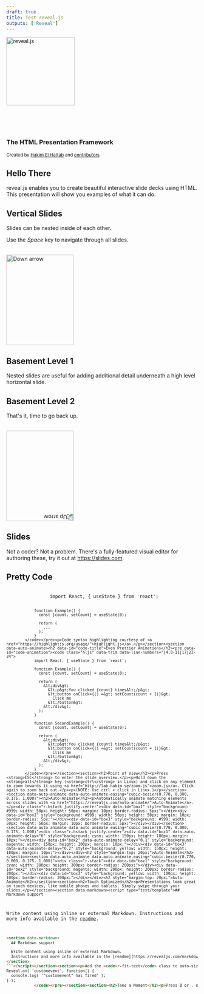 ```yaml
---
draft: true
title: Test reveal.js
outputs: ['Reveal']
---
```

<section><img src="https://static.slid.es/reveal/logo-v1/reveal-white-text.svg" alt="reveal.js" style="height: 180px; margin: 0 auto 4rem auto; background: transparent;" class="demo-logo"><h3>The HTML Presentation Framework</h3><p><small>Created by <a href="http://hakim.se">Hakim El Hattab</a> and <a href="https://github.com/hakimel/reveal.js/graphs/contributors">contributors</a></small></p></section><section><h2>Hello There</h2><p>reveal.js enables you to create beautiful interactive slide decks using HTML. This presentation will show you examples of what it can do.</p></section><section><section><h2>Vertical Slides</h2><p>Slides can be nested inside of each other.</p><p>Use the <em>Space</em> key to navigate through all slides.</p><br><a href="#" class="navigate-down"><img class="r-frame" style="background: rgba(255,255,255,0.1);" width="178" height="238" data-src="https://static.slid.es/reveal/arrow.png" alt="Down arrow"></a></section><section><h2>Basement Level 1</h2><p>Nested slides are useful for adding additional detail underneath a high level horizontal slide.</p></section><section><h2>Basement Level 2</h2><p>That's it, time to go back up.</p><br><a href="#/2"><img class="r-frame" style="background: rgba(255,255,255,0.1); transform: rotate(180deg);" width="178" height="238" data-src="https://static.slid.es/reveal/arrow.png" alt="Up arrow"></a></section></section><section><h2>Slides</h2><p>Not a coder? Not a problem. There's a fully-featured visual editor for authoring these, try it out at <a href="https://slides.com" target="_blank">https://slides.com</a>.</p></section><section data-auto-animate><h2 data-id="code-title">Pretty Code</h2><pre data-id="code-animation"><code class="hljs" data-trim data-line-numbers>
                import React, { useState } from 'react';

                function Example() {
                  const [count, setCount] = useState(0);

                  return (
                    ...
                  );
                }
            </code></pre><p>Code syntax highlighting courtesy of <a href="https://highlightjs.org/usage/">highlight.js</a>.</p></section><section data-auto-animate><h2 data-id="code-title">Even Prettier Animations</h2><pre data-id="code-animation"><code class="hljs" data-trim data-line-numbers="|4,8-11|17|22-24">
                import React, { useState } from 'react';

                function Example() {
                  const [count, setCount] = useState(0);

                  return (
                    &lt;div&gt;
                      &lt;p&gt;You clicked {count} times&lt;/p&gt;
                      &lt;button onClick={() =&gt; setCount(count + 1)}&gt;
                        Click me
                      &lt;/button&gt;
                    &lt;/div&gt;
                  );
                }

                function SecondExample() {
                  const [count, setCount] = useState(0);

                  return (
                    &lt;div&gt;
                      &lt;p&gt;You clicked {count} times&lt;/p&gt;
                      &lt;button onClick={() =&gt; setCount(count + 1)}&gt;
                        Click me
                      &lt;/button&gt;
                    &lt;/div&gt;
                  );
                }
            </code></pre></section><section><h2>Point of View</h2><p>Press <strong>ESC</strong> to enter the slide overview.</p><p>Hold down the <strong>alt</strong> key (<strong>ctrl</strong> in Linux) and click on any element to zoom towards it using <a href="http://lab.hakim.se/zoom-js">zoom.js</a>. Click again to zoom back out.</p><p>(NOTE: Use ctrl + click in Linux.)</p></section><section data-auto-animate data-auto-animate-easing="cubic-bezier(0.770, 0.000, 0.175, 1.000)"><h2>Auto-Animate</h2><p>Automatically animate matching elements across slides with <a href="https://revealjs.com/auto-animate/">Auto-Animate</a>.</p><div class="r-hstack justify-center"><div data-id="box1" style="background: #999; width: 50px; height: 50px; margin: 10px; border-radius: 5px;"></div><div data-id="box2" style="background: #999; width: 50px; height: 50px; margin: 10px; border-radius: 5px;"></div><div data-id="box3" style="background: #999; width: 50px; height: 50px; margin: 10px; border-radius: 5px;"></div></div></section><section data-auto-animate data-auto-animate-easing="cubic-bezier(0.770, 0.000, 0.175, 1.000)"><div class="r-hstack justify-center"><div data-id="box1" data-auto-animate-delay="0" style="background: cyan; width: 150px; height: 100px; margin: 10px;"></div><div data-id="box2" data-auto-animate-delay="0.1" style="background: magenta; width: 150px; height: 100px; margin: 10px;"></div><div data-id="box3" data-auto-animate-delay="0.2" style="background: yellow; width: 150px; height: 100px; margin: 10px;"></div></div><h2 style="margin-top: 20px;">Auto-Animate</h2></section><section data-auto-animate data-auto-animate-easing="cubic-bezier(0.770, 0.000, 0.175, 1.000)"><div class="r-stack"><div data-id="box1" style="background: cyan; width: 300px; height: 300px; border-radius: 200px;"></div><div data-id="box2" style="background: magenta; width: 200px; height: 200px; border-radius: 200px;"></div><div data-id="box3" style="background: yellow; width: 100px; height: 100px; border-radius: 200px;"></div></div><h2 style="margin-top: 20px;">Auto-Animate</h2></section><section><h2>Touch Optimized</h2><p>Presentations look great on touch devices, like mobile phones and tablets. Simply swipe through your slides.</p></section><section data-markdown><script type="text/template">## Markdown support

Write content using inline or external Markdown.
Instructions and more info available in the [readme](https://revealjs.com/markdown/).

```html []
<section data-markdown>
  ## Markdown support

  Write content using inline or external Markdown.
  Instructions and more info available in the [readme](https://revealjs.com/markdown/).
</section>
```</script></section><section><p>Add the <code>r-fit-text</code> class to auto-size text</p><h2 class="r-fit-text">FIT TEXT</h2></section><section><section id="fragments"><h2>Fragments</h2><p>Hit the next arrow...</p><p class="fragment">... to step through ...</p><p><span class="fragment">... a</span> <span class="fragment">fragmented</span> <span class="fragment">slide.</span></p><aside class="notes">This slide has fragments which are also stepped through in the notes window.</aside></section><section><h2>Fragment Styles</h2><p>There's different types of fragments, like:</p><p class="fragment grow">grow</p><p class="fragment shrink">shrink</p><p class="fragment fade-out">fade-out</p><p><span style="display: inline-block;" class="fragment fade-right">fade-right, </span><span style="display: inline-block;" class="fragment fade-up">up, </span><span style="display: inline-block;" class="fragment fade-down">down, </span><span style="display: inline-block;" class="fragment fade-left">left</span></p><p class="fragment fade-in-then-out">fade-in-then-out</p><p class="fragment fade-in-then-semi-out">fade-in-then-semi-out</p><p>Highlight <span class="fragment highlight-red">red</span> <span class="fragment highlight-blue">blue</span> <span class="fragment highlight-green">green</span></p></section></section><section id="transitions"><h2>Transition Styles</h2><p>You can select from different transitions, like:<br><a href="?transition=none#/transitions">None</a> - <a href="?transition=fade#/transitions">Fade</a> - <a href="?transition=slide#/transitions">Slide</a> - <a href="?transition=convex#/transitions">Convex</a> - <a href="?transition=concave#/transitions">Concave</a> - <a href="?transition=zoom#/transitions">Zoom</a></p></section><section><section data-background="#dddddd"><h2>Slide Backgrounds</h2><p>Set <code>data-background="#dddddd"</code> on a slide to change the background color. All CSS color formats are supported.</p><a href="#" class="navigate-down"><img class="r-frame" style="background: rgba(255,255,255,0.1);" width="178" height="238" data-src="https://static.slid.es/reveal/arrow.png" alt="Down arrow"></a></section><section data-background="https://static.slid.es/reveal/image-placeholder.png"><h2>Image Backgrounds</h2><pre><code class="hljs html">&lt;section data-background="image.png"&gt;</code></pre></section><section data-background="https://static.slid.es/reveal/image-placeholder.png" data-background-repeat="repeat" data-background-size="100px"><h2>Tiled Backgrounds</h2><pre><code class="hljs html" style="word-wrap: break-word;">&lt;section data-background="image.png" data-background-repeat="repeat" data-background-size="100px"&gt;</code></pre></section><section data-background-video="https://s3.amazonaws.com/static.slid.es/site/homepage/v1/homepage-video-editor.mp4" data-background-color="#000000"><div style="background-color: rgba(0, 0, 0, 0.9); color: #fff; padding: 20px;"><h2>Video Backgrounds</h2><pre><code class="hljs html" style="word-wrap: break-word;">&lt;section data-background-video="video.mp4,video.webm"&gt;</code></pre></div></section><section data-background="http://i.giphy.com/90F8aUepslB84.gif"><h2>... and GIFs!</h2></section></section><section data-transition="slide" data-background="#4d7e65" data-background-transition="zoom"><h2>Background Transitions</h2><p>Different background transitions are available via the backgroundTransition option. This one's called "zoom".</p><pre><code class="hljs javascript">Reveal.configure({ backgroundTransition: 'zoom' })</code></pre></section><section data-transition="slide" data-background="#b5533c" data-background-transition="zoom"><h2>Background Transitions</h2><p>You can override background transitions per-slide.</p><pre><code class="hljs html" style="word-wrap: break-word;">&lt;section data-background-transition="zoom"&gt;</code></pre></section><section data-background-iframe="https://hakim.se" data-background-interactive><div style="position: absolute; width: 40%; right: 0; box-shadow: 0 1px 4px rgba(0,0,0,0.5), 0 5px 25px rgba(0,0,0,0.2); background-color: rgba(0, 0, 0, 0.9); color: #fff; padding: 20px; font-size: 20px; text-align: left;"><h2>Iframe Backgrounds</h2><p>Since reveal.js runs on the web, you can easily embed other web content. Try interacting with the page in the background.</p></div></section><section><h2>Marvelous List</h2><ul><li>No order here</li><li>Or here</li><li>Or here</li><li>Or here</li></ul></section><section><h2>Fantastic Ordered List</h2><ol><li>One is smaller than...</li><li>Two is smaller than...</li><li>Three!</li></ol></section><section><h2>Tabular Tables</h2><table><thead><tr><th>Item</th><th>Value</th><th>Quantity</th></tr></thead><tbody><tr><td>Apples</td><td>$1</td><td>7</td></tr><tr><td>Lemonade</td><td>$2</td><td>18</td></tr><tr><td>Bread</td><td>$3</td><td>2</td></tr></tbody></table></section><section><h2>Clever Quotes</h2><p>These guys come in two forms, inline: <q cite="http://searchservervirtualization.techtarget.com/definition/Our-Favorite-Technology-Quotations">The nice thing about standards is that there are so many to choose from</q> and block:</p><blockquote cite="http://searchservervirtualization.techtarget.com/definition/Our-Favorite-Technology-Quotations">&ldquo;For years there has been a theory that millions of monkeys typing at random on millions of typewriters would reproduce the entire works of Shakespeare. The Internet has proven this theory to be untrue.&rdquo;</blockquote></section><section><h2>Intergalactic Interconnections</h2><p>You can link between slides internally, <a href="#/2/3">like this</a>.</p></section><section><h2>Speaker View</h2><p>There's a <a href="https://revealjs.com/speaker-view/">speaker view</a>. It includes a timer, preview of the upcoming slide as well as your speaker notes.</p><p>Press the <em>S</em> key to try it out.</p><aside class="notes">Oh hey, these are some notes. They'll be hidden in your presentation, but you can see them if you open the speaker notes window (hit 's' on your keyboard).</aside></section><section><h2>Export to PDF</h2><p>Presentations can be <a href="https://revealjs.com/pdf-export/">exported to PDF</a>, here's an example:</p><iframe data-src="https://www.slideshare.net/slideshow/embed_code/42840540" width="445" height="355" frameborder="0" marginwidth="0" marginheight="0" scrolling="no" style="border:3px solid #666; margin-bottom:5px; max-width: 100%;" allowfullscreen></iframe></section><section><h2>Global State</h2><p>Set <code>data-state="something"</code> on a slide and <code>"something"</code> will be added as a class to the document element when the slide is open. This lets you apply broader style changes, like switching the page background.</p></section><section data-state="customevent"><h2>State Events</h2><p>Additionally custom events can be triggered on a per slide basis by binding to the <code>data-state</code> name.</p><pre><code class="javascript" data-trim contenteditable style="font-size: 18px;">
Reveal.on( 'customevent', function() {
  console.log( '"customevent" has fired' );
} );
            </code></pre></section><section><h2>Take a Moment</h2><p>Press B or . on your keyboard to pause the presentation. This is helpful when you're on stage and want to take distracting slides off the screen.</p></section><section><h2>Much more</h2><ul><li>Right-to-left support</li><li><a href="https://revealjs.com/api/">Extensive JavaScript API</a></li><li><a href="https://revealjs.com/auto-slide/">Auto-progression</a></li><li><a href="https://revealjs.com/backgrounds/#parallax-background">Parallax backgrounds</a></li><li><a href="https://revealjs.com/keyboard/">Custom keyboard bindings</a></li></ul></section><section style="text-align: left;"><h1>THE END</h1><p>- <a href="https://slides.com">Try the online editor</a><br>- <a href="https://github.com/hakimel/reveal.js">Source code &amp; documentation</a></p></section>
